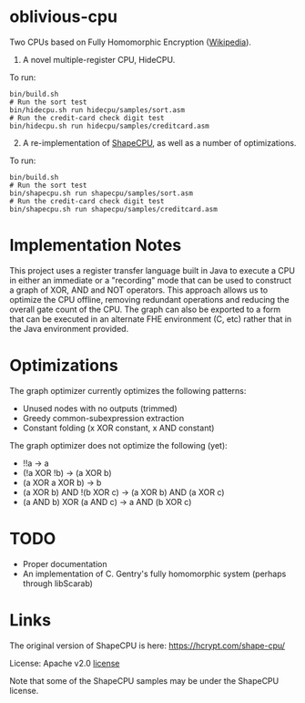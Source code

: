 oblivious-cpu
=============

Two CPUs based on Fully Homomorphic Encryption ([Wikipedia](https://en.wikipedia.org/wiki/Homomorphic_encryption#Fully_homomorphic_encryption)).

1) A novel multiple-register CPU, HideCPU.

To run:

    bin/build.sh
    # Run the sort test
    bin/hidecpu.sh run hidecpu/samples/sort.asm
    # Run the credit-card check digit test
    bin/hidecpu.sh run hidecpu/samples/creditcard.asm

2) A re-implementation of [ShapeCPU](https://hcrypt.com/shape-cpu/), as well as a number of optimizations.

To run:

    bin/build.sh
    # Run the sort test
    bin/shapecpu.sh run shapecpu/samples/sort.asm
    # Run the credit-card check digit test
    bin/shapecpu.sh run shapecpu/samples/creditcard.asm

Implementation Notes
====================

This project uses a register transfer language built in Java to execute a CPU in either an immediate or a "recording" mode that can be used to construct a graph of XOR, AND and NOT operators. 
This approach allows us to optimize the CPU offline, removing redundant operations and reducing the overall gate count of the CPU. The graph can also be exported to a form that can be executed 
in an alternate FHE environment (C, etc) rather that in the Java environment provided.

Optimizations
=============

The graph optimizer currently optimizes the following patterns:

  * Unused nodes with no outputs (trimmed)
  * Greedy common-subexpression extraction
  * Constant folding (x XOR constant, x AND constant)

The graph optimizer does not optimize the following (yet):

  * !!a -> a
  * (!a XOR !b) -> (a XOR b)
  * (a XOR a XOR b) -> b
  * (a XOR b) AND !(b XOR c) -> (a XOR b) AND (a XOR c)
  * (a AND b) XOR (a AND c) -> a AND (b XOR c)

TODO
====

  * Proper documentation
  * An implementation of C. Gentry's fully homomorphic system (perhaps through libScarab)


Links
=====

The original version of ShapeCPU is here: https://hcrypt.com/shape-cpu/

License: Apache v2.0 [license](http://www.apache.org/licenses/LICENSE-2.0.html)

Note that some of the ShapeCPU samples may be under the ShapeCPU license.
